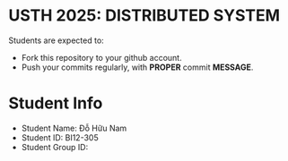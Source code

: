 USTH 2025: DISTRIBUTED SYSTEM
=====================================================

Students are expected to:
* Fork this repository to your github account.
* Push your commits regularly, with **PROPER** commit **MESSAGE**.


Student Info
=========================

* Student Name: Đỗ Hữu Nam
* Student ID: BI12-305
* Student Group ID: 
